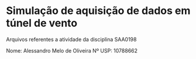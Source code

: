 # Simulação de aquisição de dados em túnel de vento

Arquivos referentes a atividade da disciplina SAA0198

Nome: Alessandro Melo de Oliveira
Nº USP: 10788662
